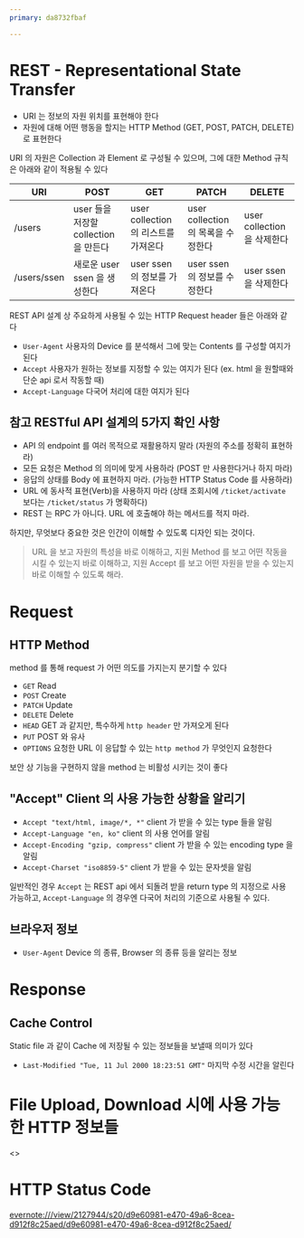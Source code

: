 ```yaml
---
primary: da8732fbaf

---
```


# REST - Representational State Transfer

- URI 는 정보의 자원 위치를 표현해야 한다
- 자원에 대해 어떤 행동을 할지는 HTTP Method (GET, POST, PATCH, DELETE) 로 표현한다

URI 의 자원은 Collection 과 Element 로 구성될 수 있으며, 그에 대한 Method 규칙은 아래와 같이 적용될 수 있다

|URI			|POST							|GET							|PATCH							|DELETE						|
|---			|-----							|-----							|-----							|-----						|
|/users			|user 들을 저장할 collection을 만든다	|user collection 의 리스트를 가져온다	|user collection 의 목록을 수정한다 	|user collection 을 삭제한다	|
|/users/ssen	|새로운 user ssen 을 생성한다		|user ssen 의 정보를 가져온다		|user ssen 의 정보를 수정한다		|user ssen 을 삭제한다			|

REST API 설계 상 주요하게 사용될 수 있는 HTTP Request header 들은 아래와 같다

- `User-Agent` 사용자의 Device 를 분석해서 그에 맞는 Contents 를 구성할 여지가 된다
- `Accept` 사용자가 원하는 정보를 지정할 수 있는 여지가 된다 (ex. html 을 원할때와 단순 api 로서 작동할 때)
- `Accept-Language` 다국어 처리에 대한 여지가 된다

## 참고 RESTful API 설계의 5가지 확인 사항

- API 의 endpoint 를 여러 목적으로 재활용하지 말라 (자원의 주소를 정확히 표현하라)
- 모든 요청은 Method 의 의미에 맞게 사용하라 (POST 만 사용한다거나 하지 마라)
- 응답의 상태를 Body 에 표현하지 마라. (가능한 HTTP Status Code 를 사용하라)
- URL 에 동사적 표현(Verb)을 사용하지 마라 (상태 조회시에 `/ticket/activate` 보다는 `/ticket/status` 가 명확하다)
- REST 는 RPC 가 아니다. URL 에 호출해야 하는 메서드를 적지 마라.

하지만, 무엇보다 중요한 것은 인간이 이해할 수 있도록 디자인 되는 것이다.

> URL 을 보고 자원의 특성을 바로 이해하고, 지원 Method 를 보고 어떤 작동을 시킬 수 있는지 바로 이해하고, 지원 Accept 를 보고 어떤 자원을 받을 수 있는지 바로 이해할 수 있도록 해라.


# Request

## HTTP Method

method 를 통해 request 가 어떤 의도를 가지는지 분기할 수 있다

- `GET` Read
- `POST` Create
- `PATCH` Update
- `DELETE` Delete
- `HEAD` GET 과 같지만, 특수하게 `http header` 만 가져오게 된다
- `PUT` POST 와 유사
- `OPTIONS` 요청한 URL 이 응답할 수 있는 `http method` 가 무엇인지 요청한다

보안 상 기능을 구현하지 않을 method 는 비활성 시키는 것이 좋다


## "Accept" Client 의 사용 가능한 상황을 알리기

- `Accept "text/html, image/*, *"` client 가 받을 수 있는 type 들을 알림 
- `Accept-Language "en, ko"` client 의 사용 언어를 알림
- `Accept-Encoding "gzip, compress"` client 가 받을 수 있는 encoding type 을 알림
- `Accept-Charset "iso8859-5"` client 가 받을 수 있는 문자셋을 알림

일반적인 경우 `Accept` 는 REST api 에서 되돌려 받을 return type 의 지정으로 사용 가능하고, `Accept-Language` 의 경우엔 다국어 처리의 기준으로 사용될 수 있다.

## 브라우저 정보

- `User-Agent` Device 의 종류, Browser 의 종류 등을 알리는 정보

# Response

## Cache Control

Static file 과 같이 Cache 에 저장될 수 있는 정보들을 보낼때 의미가 있다

- `Last-Modified "Tue, 11 Jul 2000 18:23:51 GMT"` 마지막 수정 시간을 알린다

# File Upload, Download 시에 사용 가능한 HTTP 정보들

<>

# HTTP Status Code

<evernote:///view/2127944/s20/d9e60981-e470-49a6-8cea-d912f8c25aed/d9e60981-e470-49a6-8cea-d912f8c25aed/>